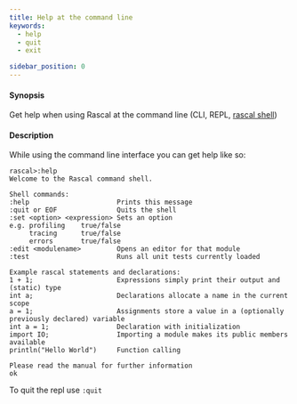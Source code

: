 ```yaml
---
title: Help at the command line
keywords:
  - help
  - quit
  - exit

sidebar_position: 0
---
```


#### Synopsis

Get help when using Rascal at the command line (CLI, REPL, [rascal shell](../../RascalShell/index.md))

#### Description

While using the command line interface you can get help like so:


```rascal-shell 
rascal>:help
Welcome to the Rascal command shell.

Shell commands:
:help                      Prints this message
:quit or EOF               Quits the shell
:set <option> <expression> Sets an option
e.g. profiling    true/false
     tracing      true/false
     errors       true/false
:edit <modulename>         Opens an editor for that module
:test                      Runs all unit tests currently loaded

Example rascal statements and declarations:
1 + 1;                     Expressions simply print their output and (static) type
int a;                     Declarations allocate a name in the current scope
a = 1;                     Assignments store a value in a (optionally previously declared) variable
int a = 1;                 Declaration with initialization
import IO;                 Importing a module makes its public members available
println("Hello World")     Function calling

Please read the manual for further information
ok
```

To quit the repl use `:quit`
  

